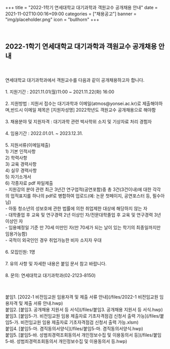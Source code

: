+++
title = "2022-1학기 연세대학교 대기과학과 객원교수 공개채용 안내"
date = 2021-11-02T10:00:16+09:00
categories = ["채용공고"]
banner = "img/placeholder.png"
icon = "bullhorn"
+++
<!--more-->

<br>
<h2> 2022-1학기 연세대학교 대기과학과 객원교수 공개채용 안내
</h2>
<br>
<br>
연세대학교 대기과학과에서 객원교수를 다음과 같이 공개채용하고자 합니다.<br>
<br>
1. 지원기간 : 2021.11.01(월)11:00 ~ 2021.11.22(화) 16:00<br>
<br>
2. 지원방법 : 지원서 접수는 대기과학과 이메일(atmos@yonsei.ac.kr)로 제출해야하며,반드시 이메일 제목은 [지원자성명] 2022학년도 객원교수 공개채용으로 해야함<br>
<br>
3. 채용분야 및 지원자격 : 대기과학 관련 박사학위 소지 및 기상자료 처리 경험자<br>
<br>
4. 임용기간 : 2022.01.01. ~ 2023.12.31.<br>
<br>
5. 지원서류(이메일제출)<br>
1) 기본 인적사항<br>
2) 학력사항<br>
3) 교육 경력사항<br>
4) 실무 경력사항<br>
5) 자기소개서<br>
6) 각종자료 pdf 파일제출<br>
- 지원강의 분야 관련 최근 3년간 연구업적(공연포함)중 총 3건(3건이내)에 대한 각각의 업적표지를 하나의 pdf로 병합하여 업로드(예: 논문 첫페이지, 공연포스터 등, 필수아님)<br>
- 아동 청소년의 성보호에 관한 법률에 의한 취업제한 대상에 해당하지 않는 자<br>
- 대학졸업 후 교육 및 연구경력 2년 이상인 자/전문대학졸업 후 교육 및 연구경력 3년이상인 자<br>
- 임용예정일 기준 만 70세 미만인 자(만 70세가 되는 날이 있는 학기의 최종일까지만 임용가능함)<br>
- 국적이 외국인인 경우 취업가능한 비자 소지자 우대<br>
<br>
6. 모집인원: 1명<br>
<br>
7. 유의 사항 및 자세한 내용은 붙임 문서 참고 바랍니다.<br>
<br>
8. 문의: 연세대학교 대기과학과(02-2123-8150)


<br><br>
붙임1. [2022-1 비전임교원 임용자격 및 제출 서류 안내](/files/2022-1 비전임교원 임용자격 및 제출 서류 안내.hwp)
<br>
붙임2. [붙임3. 공개채용 지원서 등 서식](/files/붙임3. 공개채용 지원서 등 서식.hwp)
<br>
붙임3. [붙임5-가. 비전임교원 임용 제출자료 기초자격점검 신청서 출력 가능](/files/붙임5-가. 비전임교원 임용 제출자료 기초자격점검 신청서 출력 가능.xlsm)
<br>
붙임4. [붙임5-마. 겸직동의서양식](/files/붙임5-마. 겸직동의서양식.hwp)
<br>
붙임5. [붙임5-바. 성범죄경력조회동의서 개인정보수집 및 이용동의서 등](/files/붙임5-바. 성범죄경력조회동의서 개인정보수집 및 이용동의서 등.hwp)

